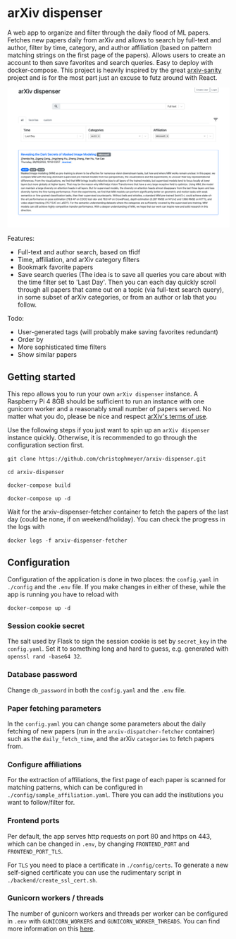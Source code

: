 # arXiv dispenser

A web app to organize and filter through the daily flood of ML papers. Fetches
new papers daily from arXiv and allows to search by full-text and author, filter
by time, category, and author affiliation (based on pattern matching strings on
the first page of the papers). Allows users to create an account to then save
favorites and search queries. Easy to deploy with docker-compose. This project
is heavily inspired by the great
[arxiv-sanity](https://github.com/karpathy/arxiv-sanity-lite) project and is for
the most part just an excuse to futz around with React.

![](.media/main_page_filters.png)

Features:

- Full-text and author search, based on tfidf
- Time, affiliation, and arXiv category filters
- Bookmark favorite papers
- Save search queries (The idea is to save all queries you care about with the
  time filter set to 'Last Day'. Then you can each day quickly scroll through
  all papers that came out on a topic (via full-text search query), in some
  subset of arXiv categories, or from an author or lab that you follow.

Todo:

- User-generated tags (will probably make saving favorites redundant)
- Order by
- More sophisticated time filters
- Show similar papers

## Getting started

This repo allows you to run your own `arXiv dispenser` instance. A Raspberry Pi
4 8GB should be sufficient to run an instance with one gunicorn worker and a
reasonably small number of papers served. No matter what you do, please be nice
and respect [arXiv's terms of use](https://arxiv.org/help/api/tou).

Use the following steps if you just want to spin up an `arXiv dispenser`
instance quickly. Otherwise, it is recommended to go through the configuration
section first.

```
git clone https://github.com/christophmeyer/arxiv-dispenser.git
```

```
cd arxiv-dispenser
```

```
docker-compose build
```

```
docker-compose up -d
```

Wait for the arxiv-dispenser-fetcher container to fetch the papers of the last
day (could be none, if on weekend/holiday). You can check the progress in the
logs with

```
docker logs -f arxiv-dispenser-fetcher
```

## Configuration

Configuration of the application is done in two places: the `config.yaml` in
`./config` and the `.env` file. If you make changes in either of these, while
the app is running you have to reload with

```
docker-compose up -d
```

### Session cookie secret

The salt used by Flask to sign the session cookie is set by `secret_key` in the
`config.yaml`. Set it to something long and hard to guess, e.g. generated with
`openssl rand -base64 32`.

### Database password

Change `db_password` in both the `config.yaml` and the `.env` file.

### Paper fetching parameters

In the `config.yaml` you can change some parameters about the daily fetching of
new papers (run in the `arxiv-dispatcher-fetcher` container) such as the
`daily_fetch_time`, and the arXiv `categories` to fetch papers from.

### Configure affiliations

For the extraction of affiliations, the first page of each paper is scanned for
matching patterns, which can be configured in
`./config/sample_affiliation.yaml`. There you can add the institutions you want
to follow/filter for.

### Frontend ports

Per default, the app serves http requests on port 80 and https on 443, which can
be changed in `.env`, by changing `FRONTEND_PORT` and `FRONTEND_PORT_TLS`.

For `TLS` you need to place a certificate in `./config/certs`. To generate a new
self-signed certificate you can use the rudimentary script in
`./backend/create_ssl_cert.sh`.

### Gunicorn workers / threads

The number of gunicorn workers and threads per worker can be configured in
`.env` with `GUNICORN_WORKERS` and `GUNICORN_WORKER_THREADS`. You can find more
information on this [here](https://docs.gunicorn.org/en/stable/design.html).
